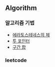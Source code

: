 ## Algorithm

### 알고리즘 기법
- [에라토스테네스의 체](Skills/Sieve_of_Eratosthenes.md)
- [투 포인터](Skills/Two_Pointers.md)
- [구간 합](Skills/Prefix_Sum.md)

### leetcode


